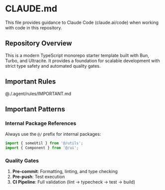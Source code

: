 # CLAUDE.md

This file provides guidance to Claude Code (claude.ai/code) when working with code in this repository.

## Repository Overview

This is a modern TypeScript monorepo starter template built with Bun, Turbo, and Ultracite. It provides a foundation for scalable development with strict type safety and automated quality gates.

## Important Rules

@./.agent/rules/IMPORTANT.md

## Important Patterns

### Internal Package References

Always use the `@/` prefix for internal packages:

```typescript
import { someUtil } from '@/utils';
import { Component } from '@/ui';
```

### Quality Gates

1. **Pre-commit**: Formatting, linting, and type checking
2. **Pre-push**: Test execution
3. **CI Pipeline**: Full validation (lint → typecheck → test → build)
